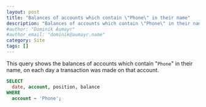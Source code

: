 ```yaml
---
layout: post
title: "Balances of accounts which contain \"Phone\" in their name"
description: "Balances of accounts which contain \"Phone\" in their name"
#author: "Dominik Aumayr"
#author_email: "dominik@aumayr.name"
category: Site
tags: []
---
```


This query shows the balances of accounts which contain "`Phone`" in their
name, on each day a transaction was made on that account.

~~~sql
SELECT
  date, account, position, balance 
WHERE 
  account ~ 'Phone';
~~~
